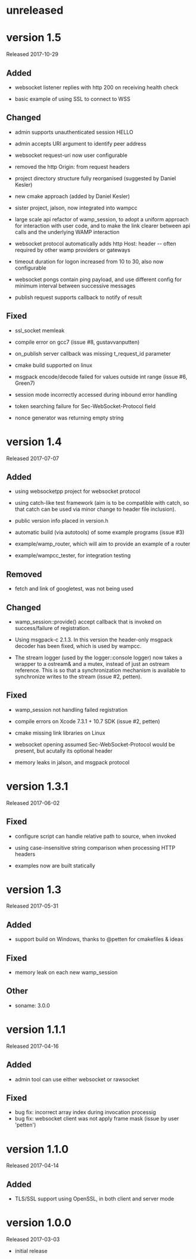 unreleased
==========

version 1.5
===========

Released 2017-10-29

## Added

- websocket listener replies with http 200 on receiving health check

- basic example of using SSL to connect to WSS

## Changed

- admin supports unauthenticated session HELLO

- admin accepts URI argument to identify peer address

- websocket request-uri now user configurable

- removed the http Origin: from request headers

- project directory structure fully reorganised (suggested by Daniel Kesler)

- new cmake approach (added by Daniel Kesler)

- sister project, jalson, now integrated into wampcc

- large scale api refactor of wamp_session, to adopt a uniform approach
  for interaction with user code, and to make the link clearer between api
  calls and the underlying WAMP interaction

- websocket protocol automatically adds http Host: header -- often
  required by other wamp providers or gateways

- timeout duration for logon increased from 10 to 30, also now configurable

- websocket pongs contain ping payload, and use different config for
  minimum interval between successive messages

- publish request supports callback to notify of result

## Fixed

- ssl_socket memleak

- compile error on gcc7 (issue #8, gustavvanputten)

- on_publish server callback was missing t_request_id parameter

- cmake build supported on linux

- msgpack encode/decode failed for values outside int range (issue #6, Green7)

- session mode incorrectly accessed during inbound error handling

- token searching failure for Sec-WebSocket-Protocol field

- nonce generator was returning empty string

version 1.4
===========

Released 2017-07-07

## Added

- using websocketpp project for websocket protocol

- using catch-like test framework (aim is to be compatible with catch, so that
  catch can be used via minor change to header file inclusion).

- public version info placed in version.h

- automatic build (via autotools) of some example programs (issue #3)

- example/wamp_router, which will aim to provide an example of a router

- example/wampcc_tester, for integration testing

## Removed

- fetch and link of googletest, was not being used

## Changed

- wamp_session::provide() accept callback that is invoked on success/failure of
  registration.

- Using msgpack-c 2.1.3.  In this version the header-only msgpack decoder has
  been fixed, which is used by wampcc.

- The stream logger (used by the logger::console logger) now takes a wrapper to
  a ostream& and a mutex, instead of just an ostream reference.  This is so that
  a synchronization mechanism is available to synchronize writes to the
  stream (issue #2, petten).

## Fixed

- wamp_session not handling failed registration

- compile errors on Xcode 7.3.1 + 10.7 SDK (issue #2, petten)

- cmake missing link libraries on Linux

- websocket opening assumed Sec-WebSocket-Protocol would be present, but
  acutally its optional header

- memory leaks in jalson, and msgpack protocol

version 1.3.1
=============

Released 2017-06-02

## Fixed

- configure script can handle relative path to source, when invoked

- using case-insensitive string comparison when processing HTTP headers

- examples now are built statically

version 1.3
===========

Released 2017-05-31

## Added

- support build on Windows, thanks to @petten for cmakefiles & ideas

## Fixed

- memory leak on each new wamp_session

## Other

- soname: 3.0.0

version 1.1.1
=============

Released 2017-04-16

## Added

- admin tool can use either websocket or rawsocket

## Fixed

- bug fix: incorrect array index during invocation processig
- bug fix: websocket client was not apply frame mask (issue by user 'petten')

version 1.1.0
=============

Released 2017-04-14

## Added

- TLS/SSL support using OpenSSL, in both client and server mode

version 1.0.0
=============

Released 2017-03-03

- initial release
